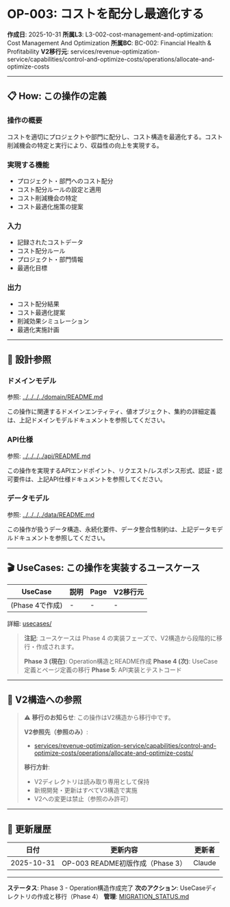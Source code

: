 # OP-003: コストを配分し最適化する

**作成日**: 2025-10-31
**所属L3**: L3-002-cost-management-and-optimization: Cost Management And Optimization
**所属BC**: BC-002: Financial Health & Profitability
**V2移行元**: services/revenue-optimization-service/capabilities/control-and-optimize-costs/operations/allocate-and-optimize-costs

---

## 📋 How: この操作の定義

### 操作の概要
コストを適切にプロジェクトや部門に配分し、コスト構造を最適化する。コスト削減機会の特定と実行により、収益性の向上を実現する。

### 実現する機能
- プロジェクト・部門へのコスト配分
- コスト配分ルールの設定と適用
- コスト削減機会の特定
- コスト最適化施策の提案

### 入力
- 記録されたコストデータ
- コスト配分ルール
- プロジェクト・部門情報
- 最適化目標

### 出力
- コスト配分結果
- コスト最適化提案
- 削減効果シミュレーション
- 最適化実施計画

---

## 🔗 設計参照

### ドメインモデル
参照: [../../../../domain/README.md](../../../../domain/README.md)

この操作に関連するドメインエンティティ、値オブジェクト、集約の詳細定義は、上記ドメインモデルドキュメントを参照してください。

### API仕様
参照: [../../../../api/README.md](../../../../api/README.md)

この操作を実現するAPIエンドポイント、リクエスト/レスポンス形式、認証・認可要件は、上記API仕様ドキュメントを参照してください。

### データモデル
参照: [../../../../data/README.md](../../../../data/README.md)

この操作が扱うデータ構造、永続化要件、データ整合性制約は、上記データモデルドキュメントを参照してください。

---

## 🎬 UseCases: この操作を実装するユースケース

| UseCase | 説明 | Page | V2移行元 |
|---------|------|------|---------|
| (Phase 4で作成) | - | - | - |

詳細: [usecases/](usecases/)

> **注記**: ユースケースは Phase 4 の実装フェーズで、V2構造から段階的に移行・作成されます。
>
> **Phase 3 (現在)**: Operation構造とREADME作成
> **Phase 4 (次)**: UseCase定義とページ定義の移行
> **Phase 5**: API実装とテストコード

---

## 🔗 V2構造への参照

> ⚠️ **移行のお知らせ**: この操作はV2構造から移行中です。
>
> **V2参照先（参照のみ）**:
> - [services/revenue-optimization-service/capabilities/control-and-optimize-costs/operations/allocate-and-optimize-costs/](../../../../../../../services/revenue-optimization-service/capabilities/control-and-optimize-costs/operations/allocate-and-optimize-costs/)
>
> **移行方針**:
> - V2ディレクトリは読み取り専用として保持
> - 新規開発・更新はすべてV3構造で実施
> - V2への変更は禁止（参照のみ許可）

---

## 📝 更新履歴

| 日付 | 更新内容 | 更新者 |
|------|---------|--------|
| 2025-10-31 | OP-003 README初版作成（Phase 3） | Claude |

---

**ステータス**: Phase 3 - Operation構造作成完了
**次のアクション**: UseCaseディレクトリの作成と移行（Phase 4）
**管理**: [MIGRATION_STATUS.md](../../../../MIGRATION_STATUS.md)
